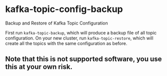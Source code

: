 # kafka-topic-config-backup
Backup and Restore of Kafka Topic Configuration

First run `kafka-topic-backup`, which will produce a backup file of all topic configuration.
On your new cluster, run `kafka-topic-restore`, which will create all the topics with the same configuration as before.

## Note that this is not supported software, you use this at your own risk.
